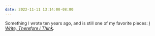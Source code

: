 ```yaml
---
date: 2022-11-11 13:14:00-08:00
---
```


Something I wrote ten years ago, and is still one of my favorite pieces: [*I Write, Therefore I Think*](https://ninazumel.com/2012/10/11/i-write-therefore-i-think/).
